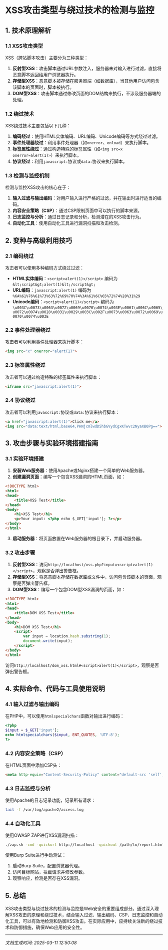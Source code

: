# XSS攻击类型与绕过技术的检测与监控

## 1. 技术原理解析

### 1.1 XSS攻击类型

XSS（跨站脚本攻击）主要分为三种类型：

1. **反射型XSS**：攻击脚本通过URL参数注入，服务器未对输入进行过滤，直接将恶意脚本返回给用户浏览器执行。
2. **存储型XSS**：恶意脚本被存储在服务器端（如数据库），当其他用户访问包含该脚本的页面时，脚本被执行。
3. **DOM型XSS**：攻击脚本通过修改页面的DOM结构来执行，不涉及服务器端的处理。

### 1.2 绕过技术

XSS绕过技术主要包括以下几种：

1. **编码绕过**：使用HTML实体编码、URL编码、Unicode编码等方式绕过过滤。
2. **事件处理器绕过**：利用事件处理器（如`onerror`、`onload`）来执行脚本。
3. **标签属性绕过**：通过构造特殊的标签属性（如`<img src=x onerror=alert(1)>`）来执行脚本。
4. **协议绕过**：利用`javascript:`协议或`data:`协议来执行脚本。

### 1.3 检测与监控机制

检测与监控XSS攻击的核心在于：

1. **输入过滤与输出编码**：对用户输入进行严格的过滤，并在输出时进行适当的编码。
2. **内容安全策略（CSP）**：通过CSP限制页面中可以执行的脚本来源。
3. **日志监控与分析**：通过日志记录和分析，检测潜在的XSS攻击行为。
4. **自动化工具**：使用自动化工具进行漏洞扫描和攻击检测。

## 2. 变种与高级利用技巧

### 2.1 编码绕过

攻击者可以使用多种编码方式绕过过滤：

- **HTML实体编码**：`<script>alert(1)</script>` 编码为 `&lt;script&gt;alert(1)&lt;/script&gt;`
- **URL编码**：`javascript:alert(1)` 编码为 `%6A%61%76%61%73%63%72%69%70%74%3A%61%6C%65%72%74%28%31%29`
- **Unicode编码**：`<script>alert(1)</script>` 编码为 `\u003C\u0073\u0063\u0072\u0069\u0070\u0074\u003E\u0061\u006C\u0065\u0072\u0074\u0028\u0031\u0029\u003C\u002F\u0073\u0063\u0072\u0069\u0070\u0074\u003E`

### 2.2 事件处理器绕过

攻击者可以利用事件处理器来执行脚本：

```html
<img src="x" onerror="alert(1)">
```

### 2.3 标签属性绕过

攻击者可以通过构造特殊的标签属性来执行脚本：

```html
<iframe src="javascript:alert(1)">
```

### 2.4 协议绕过

攻击者可以利用`javascript:`协议或`data:`协议来执行脚本：

```html
<a href="javascript:alert(1)">Click me</a>
<img src="data:text/html;base64,PHNjcmlwdD5hbGVydCgxKTwvc2NyaXB0Pg==">
```

## 3. 攻击步骤与实验环境搭建指南

### 3.1 实验环境搭建

1. **安装Web服务器**：使用Apache或Nginx搭建一个简单的Web服务器。
2. **创建漏洞页面**：编写一个包含XSS漏洞的HTML页面，如：

```html
<!DOCTYPE html>
<html>
<head>
    <title>XSS Test</title>
</head>
<body>
    <h1>XSS Test</h1>
    <p>Your input: <?php echo $_GET['input']; ?></p>
</body>
</html>
```

3. **启动服务器**：将页面放置在Web服务器的根目录下，并启动服务器。

### 3.2 攻击步骤

1. **反射型XSS**：访问`http://localhost/xss.php?input=<script>alert(1)</script>`，观察是否弹出警告框。
2. **存储型XSS**：将恶意脚本存储在数据库或文件中，访问包含该脚本的页面，观察是否弹出警告框。
3. **DOM型XSS**：编写一个包含DOM型XSS漏洞的页面，如：

```html
<!DOCTYPE html>
<html>
<head>
    <title>DOM XSS Test</title>
</head>
<body>
    <h1>DOM XSS Test</h1>
    <script>
        var input = location.hash.substring(1);
        document.write(input);
    </script>
</body>
</html>
```

访问`http://localhost/dom_xss.html#<script>alert(1)</script>`，观察是否弹出警告框。

## 4. 实际命令、代码与工具使用说明

### 4.1 输入过滤与输出编码

在PHP中，可以使用`htmlspecialchars`函数对输出进行编码：

```php
<?php
$input = $_GET['input'];
echo htmlspecialchars($input, ENT_QUOTES, 'UTF-8');
?>
```

### 4.2 内容安全策略（CSP）

在HTML页面中添加CSP头：

```html
<meta http-equiv="Content-Security-Policy" content="default-src 'self'; script-src 'self';">
```

### 4.3 日志监控与分析

使用Apache的日志记录功能，记录所有请求：

```bash
tail -f /var/log/apache2/access.log
```

### 4.4 自动化工具

使用OWASP ZAP进行XSS漏洞扫描：

```bash
./zap.sh -cmd -quickurl http://localhost -quickout /path/to/report.html
```

使用Burp Suite进行手动测试：

1. 启动Burp Suite，配置浏览器代理。
2. 访问目标网站，拦截请求并修改参数。
3. 观察响应，检测是否存在XSS漏洞。

## 5. 总结

XSS攻击类型与绕过技术的检测与监控是Web安全的重要组成部分。通过深入理解XSS攻击的原理和绕过技术，结合输入过滤、输出编码、CSP、日志监控和自动化工具，可以有效地检测和防御XSS攻击。在实际应用中，应持续关注新的绕过技术和防御措施，确保Web应用的安全性。

---

*文档生成时间: 2025-03-11 12:50:08*
